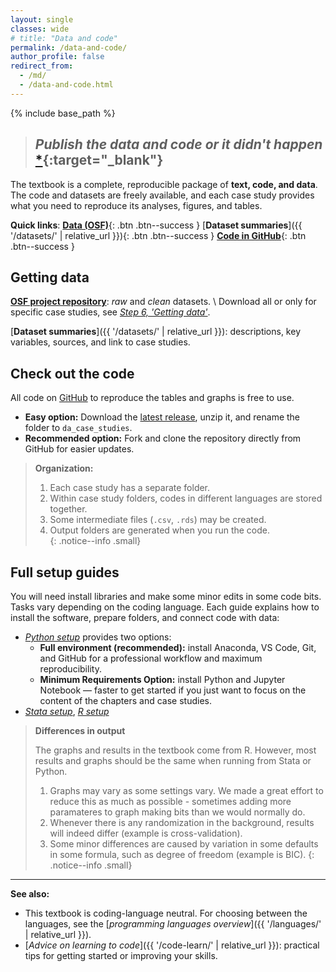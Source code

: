 ```yaml
---
layout: single
classes: wide
# title: "Data and code"
permalink: /data-and-code/
author_profile: false
redirect_from:
  - /md/
  - /data-and-code.html
---
```


{% include base_path %}

>## *Publish the data and code or it didn't happen* [*](http://freerangestats.info/blog/2020/05/30/implausible-health-data-firm){:target="_blank"}   

The textbook is a complete, reproducible package of **text, code, and data**. The code and datasets are freely available, and each case study provides what you need to reproduce its analyses, figures, and tables.  

**Quick links**: [**Data (OSF)**](https://osf.io/7epdj/){: .btn .btn--success } [**Dataset summaries**]({{ '/datasets/' | relative_url }}){: .btn .btn--success } [**Code in GitHub**](https://github.com/gabors-data-analysis/da_case_studies){: .btn .btn--success }


## Getting data    

[**OSF project repository**](https://osf.io/7epdj/): *raw* and *clean* datasets. \\
Download all or only for specific case studies, see [*Step 6, 'Getting data'*](https://github.com/gabors-data-analysis/da_case_studies/blob/master/ch00-tech-prep/da-setup-python.md#6-getting-the-data). 

[**Dataset summaries**]({{ '/datasets/' | relative_url }}): descriptions, key variables, sources, and link to case studies.  


<!-- ### Option A: download dataset folders [advised]

Steps
1. Create a  `da_data_repo` folder on your local computer. 
2. Visit the [OSF project repository](https://osf.io/7epdj/). You will see a list of datasets. You will need to download each dataset folder one by one. 
3. For each dataset, click on the `OSF Storage(United States)` or `OSF Storage(Germany - Frankfurt)` icon and download as zip.
4. Extract from the zip, making sure that the folder name is *exactly* the same as in the OSF repository
5. Repeat for all the datasets you need. 
6. Add the dataset folders to a  `da_data_repo` folder to ensure all codes work smoothly.

### Option B: Download the whole textbook material 
You can download a single ZIP file that contains all datasets, with clean datasets only. This is for size considerations (the raw data are 20GB or so). 

To get it just visit the [da_data_repo](https://osf.io/3u5em/) site of our OSF repo, download, unzip and enjoy. 

### Option C: Directly open from script
At the same time, each dataset is a component and files may be directly opened from code. For example, with the `hotel-europe` dataset: 

R: `data1<-read.csv(url("https://osf.io/p6tyr/download")) `

Python: `pd.read_csv("https://osf.io/p6tyr/download") `

Stata: `import delimited "https://osf.io/p6tyr/download" `

Really, really simple.  

---------------
-->

## Check out the code  

All code on [GitHub](https://github.com/gabors-data-analysis/da_case_studies) to reproduce the tables and graphs is free to use.  

- **Easy option:** Download the [latest release](https://github.com/gabors-data-analysis/da_case_studies/releases), unzip it, and rename the folder to `da_case_studies`.  
- **Recommended option:** Fork and clone the repository directly from GitHub for easier updates.  

> <i class="fas fa-folder"></i> **Organization:**  
> 1. Each case study has a separate folder.
> 2. Within case study folders, codes in different languages are stored together. 
> 3. Some intermediate files (`.csv`, `.rds`) may be created.
> 4. Output folders are generated when you run the code.  
{: .notice--info .small}


## Full setup guides  

You will need install libraries and make some minor edits in some code bits. Tasks vary depending on the coding language. 
Each guide explains how to install the software, prepare folders, and connect code with data:

- [*Python setup*](https://github.com/gabors-data-analysis/da_case_studies/blob/master/ch00-tech-prep/da-setup-python.md) provides two options:  
  * **Full environment (recommended):** install Anaconda, VS Code, Git, and GitHub for a professional workflow and maximum reproducibility.  
  * **Minimum Requirements Option:** install Python and Jupyter Notebook — faster to get started if you just want to focus on the content of the chapters and case studies.  
- [*Stata setup*](https://github.com/gabors-data-analysis/da_case_studies/blob/master/ch00-tech-prep/da-setup-stata.md), [*R setup*](https://github.com/gabors-data-analysis/da_case_studies/blob/master/ch00-tech-prep/da-setup-r.md)

> **Differences in output** 
>
> The graphs and results in the textbook come from R. However, most results and graphs should be the same when running from Stata or Python. 
>
> 1. Graphs may vary as some settings vary. We made a great effort to reduce this as much as possible - sometimes adding more paramateres to graph making bits than we would normally do. 
> 2. Whenever there is any randomization in the background, results will indeed differ (example is cross-validation).
> 3. Some minor differences are caused by variation in some defaults in some formula, such as degree of freedom (example is BIC).
{: .notice--info .small}
--- 

**See also:**  
- This textbook is coding-language neutral. For choosing between the languages, see the [*programming languages overview*]({{ '/languages/' | relative_url }}). 
- [*Advice on learning to code*]({{ '/code-learn/' | relative_url }}): practical tips for getting started or improving your skills.  

